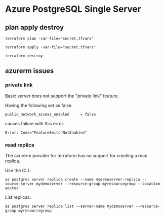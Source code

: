 # Azure PostgreSQL Single Server

## plan apply destroy

```
terraform plan -var-file="secret.tfvars"
```

```
terraform apply -var-file="secret.tfvars"
```

```
terraform destroy
```

## azurerm issues

### private link

Basic server does not support the "private link" feature.

Having the following set as false:
```
public_network_access_enabled     = false
```
causes failure with this error:
```
Error: Code="FeatureSwitchNotEnabled"
```

### read replica

The azurerm provider for terraform has no support for creating a read replica. 

Use the CLI :
```
az postgres server replica create --name mydemoserver-replica --source-server mydemoserver --resource-group myresourcegroup --location westus
```

List replicas:
```
az postgres server replica list --server-name mydemoserver --resource-group myresourcegroup
```
